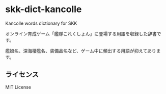 skk-dict-kancolle
=================

Kancolle words dictionary for SKK

オンライン育成ゲーム「艦隊これくしょん」に登場する用語を収録した辞書です。

艦娘名、深海棲艦名、装備品名など、ゲーム中に頻出する用語が抑えてあります。

ライセンス
----------

MIT License

